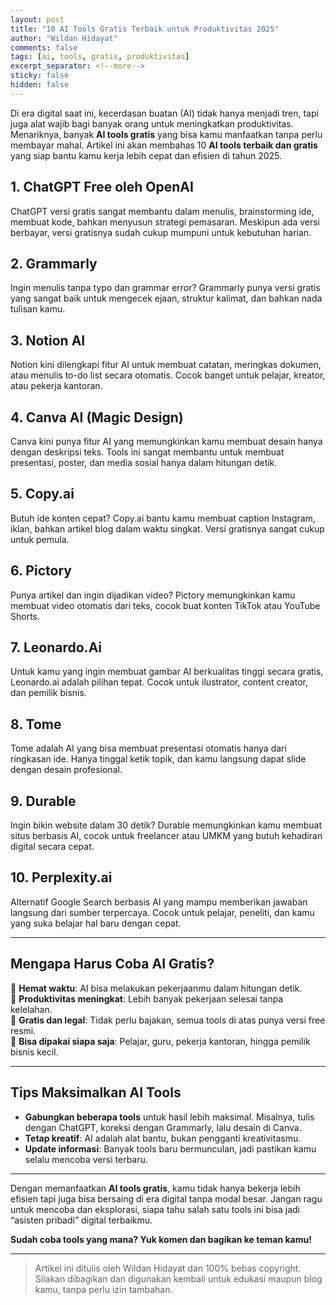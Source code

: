 ```yaml
---
layout: post  
title: "10 AI Tools Gratis Terbaik untuk Produktivitas 2025"  
author: "Wildan Hidayat"  
comments: false  
tags: [ai, tools, gratis, produktivitas]  
excerpt_separator: <!--more-->  
sticky: false  
hidden: false
---
```

Di era digital saat ini, kecerdasan buatan (AI) tidak hanya menjadi tren, tapi juga alat wajib bagi banyak orang untuk meningkatkan produktivitas. Menariknya, banyak **AI tools gratis** yang bisa kamu manfaatkan tanpa perlu membayar mahal. Artikel ini akan membahas 10 **AI tools terbaik dan gratis** yang siap bantu kamu kerja lebih cepat dan efisien di tahun 2025.

<!--more-->

## 1. **ChatGPT Free oleh OpenAI**  
ChatGPT versi gratis sangat membantu dalam menulis, brainstorming ide, membuat kode, bahkan menyusun strategi pemasaran. Meskipun ada versi berbayar, versi gratisnya sudah cukup mumpuni untuk kebutuhan harian.

## 2. **Grammarly**  
Ingin menulis tanpa typo dan grammar error? Grammarly punya versi gratis yang sangat baik untuk mengecek ejaan, struktur kalimat, dan bahkan nada tulisan kamu.

## 3. **Notion AI**  
Notion kini dilengkapi fitur AI untuk membuat catatan, meringkas dokumen, atau menulis to-do list secara otomatis. Cocok banget untuk pelajar, kreator, atau pekerja kantoran.

## 4. **Canva AI (Magic Design)**  
Canva kini punya fitur AI yang memungkinkan kamu membuat desain hanya dengan deskripsi teks. Tools ini sangat membantu untuk membuat presentasi, poster, dan media sosial hanya dalam hitungan detik.

## 5. **Copy.ai**  
Butuh ide konten cepat? Copy.ai bantu kamu membuat caption Instagram, iklan, bahkan artikel blog dalam waktu singkat. Versi gratisnya sangat cukup untuk pemula.

## 6. **Pictory**  
Punya artikel dan ingin dijadikan video? Pictory memungkinkan kamu membuat video otomatis dari teks, cocok buat konten TikTok atau YouTube Shorts.

## 7. **Leonardo.Ai**  
Untuk kamu yang ingin membuat gambar AI berkualitas tinggi secara gratis, Leonardo.ai adalah pilihan tepat. Cocok untuk ilustrator, content creator, dan pemilik bisnis.

## 8. **Tome**  
Tome adalah AI yang bisa membuat presentasi otomatis hanya dari ringkasan ide. Hanya tinggal ketik topik, dan kamu langsung dapat slide dengan desain profesional.

## 9. **Durable**  
Ingin bikin website dalam 30 detik? Durable memungkinkan kamu membuat situs berbasis AI, cocok untuk freelancer atau UMKM yang butuh kehadiran digital secara cepat.

## 10. **Perplexity.ai**  
Alternatif Google Search berbasis AI yang mampu memberikan jawaban langsung dari sumber terpercaya. Cocok untuk pelajar, peneliti, dan kamu yang suka belajar hal baru dengan cepat.

---

## Mengapa Harus Coba AI Gratis?

🔹 **Hemat waktu**: AI bisa melakukan pekerjaanmu dalam hitungan detik.  
🔹 **Produktivitas meningkat**: Lebih banyak pekerjaan selesai tanpa kelelahan.  
🔹 **Gratis dan legal**: Tidak perlu bajakan, semua tools di atas punya versi free resmi.  
🔹 **Bisa dipakai siapa saja**: Pelajar, guru, pekerja kantoran, hingga pemilik bisnis kecil.

---

## Tips Maksimalkan AI Tools

- **Gabungkan beberapa tools** untuk hasil lebih maksimal. Misalnya, tulis dengan ChatGPT, koreksi dengan Grammarly, lalu desain di Canva.
- **Tetap kreatif**: AI adalah alat bantu, bukan pengganti kreativitasmu.
- **Update informasi**: Banyak tools baru bermunculan, jadi pastikan kamu selalu mencoba versi terbaru.

---

Dengan memanfaatkan **AI tools gratis**, kamu tidak hanya bekerja lebih efisien tapi juga bisa bersaing di era digital tanpa modal besar. Jangan ragu untuk mencoba dan eksplorasi, siapa tahu salah satu tools ini bisa jadi “asisten pribadi” digital terbaikmu.

**Sudah coba tools yang mana? Yuk komen dan bagikan ke teman kamu!**

---

> Artikel ini ditulis oleh Wildan Hidayat dan 100% bebas copyright. Silakan dibagikan dan digunakan kembali untuk edukasi maupun blog kamu, tanpa perlu izin tambahan.
